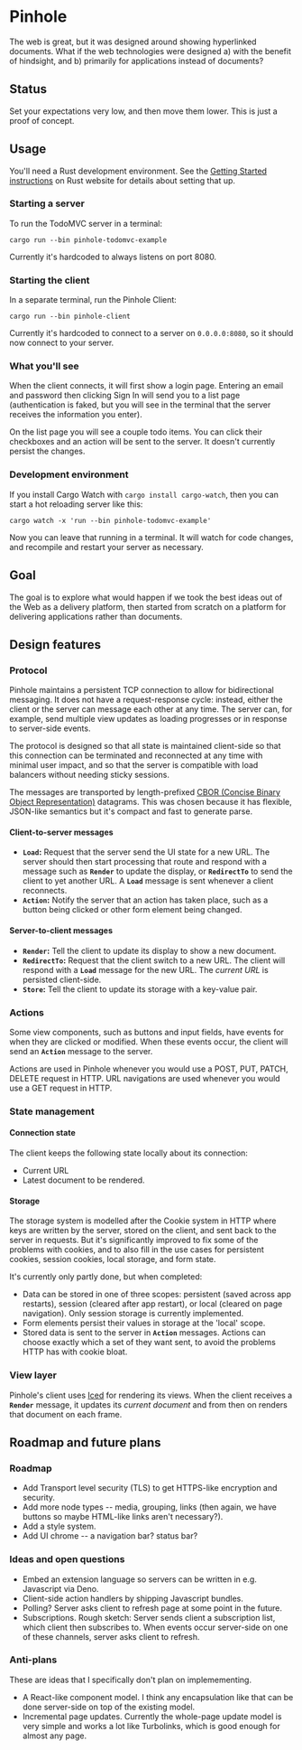 # Pinhole

The web is great, but it was designed around showing hyperlinked documents. What if the web technologies were designed a) with the benefit of hindsight, and b) primarily for applications instead of documents?

## Status

Set your expectations very low, and then move them lower. This is just a proof of concept.

## Usage

You'll need a Rust development environment. See the [Getting Started instructions](https://www.rust-lang.org/learn/get-started) on Rust website for details about setting that up.


### Starting a server

To run the TodoMVC server in a terminal:

```
cargo run --bin pinhole-todomvc-example
```

Currently it's hardcoded to always listens on port 8080.

### Starting the client

In a separate terminal, run the Pinhole Client:

```
cargo run --bin pinhole-client
```

Currently it's hardcoded to connect to a server on `0.0.0.0:8080`, so it should now connect to your server.

### What you'll see

When the client connects, it will first show a login page. Entering an email and password then clicking Sign In will send you to a list page (authentication is faked, but you will see in the terminal that the server receives the information you enter).

On the list page you will see a couple todo items. You can click their checkboxes and an action will be sent to the server. It doesn't currently persist the changes.

### Development environment

If you install Cargo Watch with `cargo install cargo-watch`, then you can start a hot reloading server like this:

```
cargo watch -x 'run --bin pinhole-todomvc-example'
```

Now you can leave that running in a terminal. It will watch for code changes, and recompile and restart your server as necessary.

## Goal

The goal is to explore what would happen if we took the best ideas out of the Web as a delivery platform, then started from scratch on a platform for delivering applications rather than documents.

## Design features

### Protocol

Pinhole maintains a persistent TCP connection to allow for bidirectional messaging. It does not have a request-response cycle: instead, either the client or the server can message each other at any time. The server can, for example, send multiple view updates as loading progresses or in response to server-side events.

The protocol is designed so that all state is maintained client-side so that this connection can be terminated and reconnected at any time with minimal user impact, and so that the server is compatible with load balancers without needing sticky sessions.

The messages are transported by length-prefixed [CBOR (Concise Binary Object Representation)](https://tools.ietf.org/html/rfc7049) datagrams. This was chosen because it has flexible, JSON-like semantics but it's compact and fast to generate parse.

#### Client-to-server messages

* **`Load`:** Request that the server send the UI state for a new URL. The server should then start processing that route and respond with a message such as **`Render`** to update the display, or **`RedirectTo`** to send the client to yet another URL. A **`Load`** message is sent whenever a client reconnects.
* **`Action`:** Notify the server that an action has taken place, such as a button being clicked or other form element being changed.

#### Server-to-client messages

* **`Render`:** Tell the client to update its display to show a new document.
* **`RedirectTo`:** Request that the client switch to a new URL. The client will respond with a **`Load`** message for the new URL. The _current URL_ is persisted client-side.
* **`Store`:** Tell the client to update its storage with a key-value pair.

### Actions

Some view components, such as buttons and input fields, have events for when they are clicked or modified. When these events occur, the client will send an **`Action`** message to the server.

Actions are used in Pinhole whenever you would use a POST, PUT, PATCH, DELETE request in HTTP. URL navigations are used whenever you would use a GET request in HTTP.

### State management

#### Connection state

The client keeps the following state locally about its connection:

* Current URL
* Latest document to be rendered.

#### Storage

The storage system is modelled after the Cookie system in HTTP where keys are written by the server, stored on the client, and sent back to the server in requests. But it's significantly improved to fix some of the problems with cookies, and to also fill in the use cases for persistent cookies, session cookies, local storage, and form state.

It's currently only partly done, but when completed:

* Data can be stored in one of three scopes: persistent (saved across app restarts), session (cleared after app restart), or local (cleared on page navigation). Only session storage is currently implemented.
* Form elements persist their values in storage at the 'local' scope.
* Stored data is sent to the server in **`Action`** messages. Actions can choose exactly which a set of they want sent, to avoid the problems HTTP has with cookie bloat.

### View layer

Pinhole's client uses [Iced](https://github.com/hecrj/iced) for rendering its views. When the client receives a **`Render`** message, it updates its _current document_ and from then on renders that document on each frame.

## Roadmap and future plans

### Roadmap
* Add Transport level security (TLS) to get HTTPS-like encryption and security.
* Add more node types -- media, grouping, links (then again, we have buttons so maybe HTML-like links aren't necessary?).
* Add a style system.
* Add UI chrome -- a navigation bar? status bar?

### Ideas and open questions
* Embed an extension language so servers can be written in e.g. Javascript via Deno.
* Client-side action handlers by shipping Javascript bundles.
* Polling? Server asks client to refresh page at some point in the future.
* Subscriptions. Rough sketch: Server sends client a subscription list, which client then subscribes to. When events occur server-side on one of these channels, server asks client to refresh.

### Anti-plans
These are ideas that I specifically don't plan on implemementing.

* A React-like component model. I think any encapsulation like that can be done server-side on top of the existing model.
* Incremental page updates. Currently the whole-page update model is very simple and works a lot like Turbolinks, which is good enough for almost any page.

